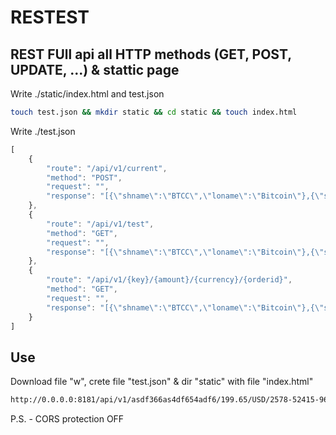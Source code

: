 # RESTEST

## REST FUll api all HTTP methods (GET, POST, UPDATE, ...) & stattic page

Write ./static/index.html and test.json

```bash
touch test.json && mkdir static && cd static && touch index.html
```

Write ./test.json

```javascript
[
    {
        "route": "/api/v1/current",
        "method": "POST",
        "request": "",
        "response": "[{\"shname\":\"BTCC\",\"loname\":\"Bitcoin\"},{\"shname\":\"ETH\",\"loname\":\"Ethereum\"},{\"shname\":\"BCH\",\"loname\":\"Bitcoin Cash\"},{\"shname\":\"XRP\",\"loname\":\"Ripple\"}]"
    },
    {
        "route": "/api/v1/test",
        "method": "GET",
        "request": "",
        "response": "[{\"shname\":\"BTCC\",\"loname\":\"Bitcoin\"},{\"shname\":\"ETH\",\"loname\":\"Ethereum\"},{\"shname\":\"BCH\",\"loname\":\"Bitcoin Cash\"},{\"shname\":\"XRP\",\"loname\":\"Ripple\"}]"
    },
    {
        "route": "/api/v1/{key}/{amount}/{currency}/{orderid}",
        "method": "GET",
        "request": "",
        "response": "[{\"shname\":\"BTCC\",\"loname\":\"Bitcoin\"},{\"shname\":\"ETH\",\"loname\":\"Ethereum\"},{\"shname\":\"BCH\",\"loname\":\"Bitcoin Cash\"},{\"shname\":\"XRP\",\"loname\":\"Ripple\"}]"
    }
]
```

## Use

Download file "w", crete file "test.json" & dir "static" with file "index.html"

```bash
http://0.0.0.0:8181/api/v1/asdf366as4df654adf6/199.65/USD/2578-52415-965855
```

P.S. - CORS protection OFF
